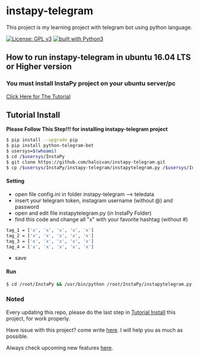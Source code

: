# instapy-telegram
This project is my learning project with telegram bot using python language.

[![License: GPL v3](https://img.shields.io/badge/License-GPL%20v3-blue.svg)](https://www.gnu.org/licenses/gpl-3.0)
[![built with Python3](https://img.shields.io/badge/built%20with-Python3-red.svg)](https://www.python.org/)

## How to run instapy-telegram in ubuntu 16.04 LTS or Higher version

### You must install InstaPy project on your ubuntu server/pc
<a href='https://github.com/timgrossmann/InstaPy/blob/master/docs/How_To_DO_Ubuntu_on_Digital_Ocean.md'>Click Here for The Tutorial</a>


## Tutorial Install

**Please Follow This Step!!! for installing instapy-telegram project**
```sh
$ pip install --upgrade pip
$ pip install python-telegram-bot
$ usersys=$(whoami)
$ cd /$usersys/InstaPy
$ git clone https://github.com/haloivan/instapy-telegram.git
$ cp /$usersys/InstaPy/instapy-telegram/instapytelegram.py /$usersys/InstaPy/instapytelegram.py
```

#### Setting
- open file config.ini in folder instapy-telegram --> teledata
- insert your telegram token, instagram username (without @) and password
- open and edit file instapytelegram.py (in InstaPy Folder)
- find this code and change all "x" with your favorite hashtag (without #)
```sh
tag_1 = ['x', 'x', 'x', 'x', 'x']
tag_2 = ['x', 'x', 'x', 'x', 'x']
tag_3 = ['x', 'x', 'x', 'x', 'x']
tag_4 = ['x', 'x', 'x', 'x', 'x']
```
- save

#### Run
```sh
$ cd /root/InstaPy && /usr/bin/python /root/InstaPy/instapytelegram.py
```

### Noted
Every updating this repo, please do the last step in [Tutorial Install](#tutorial-install) this project, for work properly.

Have issue with this project? come write <a href='https://github.com/haloivan/instapy-telegram/issues'>here</a>. I will help you as much as possible.

Always check upcoming new features <a href='https://github.com/haloivan/instapy-telegram/projects/1'>here</a>.
